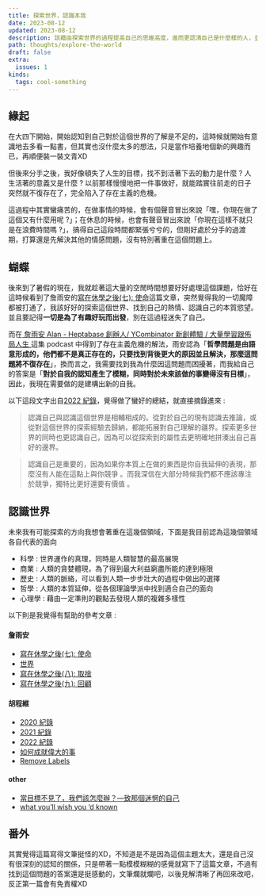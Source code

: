 ```yaml
---
title: 探索世界，認識本我
date: 2023-08-12
updated: 2023-08-12
description: 該藉由探索世界的過程提高自己的思維高度，進而更認清自己是什麼樣的人，並且找到自己的世界觀、人生觀，發現自己想要過的是什麼樣的生活
path: thoughts/explore-the-world
draft: false
extra:
  issues: 1
kinds:
  tags: cool-something
---
```


## 緣起

在大四下開始，開始認知到自己對於這個世界的了解是不足的，這時候就開始有意識地去多看一點書，但其實也沒什麼太多的想法，只是當作培養地個新的興趣而已，再順便裝一裝文青XD

但後來分手之後，我好像頓失了人生的目標，找不到活著下去的動力是什麼 ? 人生活著的意義又是什麼 ? 以前那樣慢慢地把一件事做好，就能踏實往前走的日子突然就不復存在了，完全陷入了存在主義的危機。

這過程中其實蠻痛苦的，在做事情的時候，會有個聲音冒出來說「嘿，你現在做了這個又有什麼用呢 ?」；在休息的時候，也會有聲音冒出來說「你現在這樣不就只是在浪費時間嗎 ?」，搞得自己這段時間都緊張兮兮的，但剛好處於分手的過渡期，打算還是先解決其他的情感問題，沒有特別著重在這個問題上。

## 蝴蝶

後來到了暑假的現在，我就趁著這大量的空閒時間想要好好處理這個課題，恰好在這時候看到了詹雨安的[寫在休學之後(七): 使命](https://medium.com/sheracaolity/%E5%AF%AB%E5%9C%A8%E4%BC%91%E5%AD%B8%E4%B9%8B%E5%BE%8C-%E7%B5%82-%E4%BD%BF%E5%91%BD-604c6fc23792)這篇文章，突然覺得我的一切魔障都被打通了，我該好好的探索這個世界、找到自己的熱情、認識自己的本質慾望。並且要記得**一切是為了有趣好玩而出發**，別在這過程迷失了自己。

而在[ 詹雨安 Alan - Heptabase 創辦人/ YCombinator 新創體驗 / 大量學習跟佈局人生 ](https://open.spotify.com/episode/7JI76TKWEZXTUHjEsl0G6G)這集 podcast 中得到了存在主義危機的解法，雨安認為「**哲學問題是由語意形成的，他們都不是真正存在的，只要找到背後更大的原因並且解決，那麼這問題將不復存在**」，換而言之，我需要找到我為什麼因這問題而困擾著，而我給自己的答案是「**對於自我的認知產生了模糊，同時對於未來該做的事變得沒有目標**」，因此，我現在需要做的是建構出新的自我。

以下這段文字出自[2022 紀錄](https://chengweihu.com/2022-review/)，覺得做了蠻好的總結，就直接摘錄進來 :
> 認識自己與認識這個世界是相輔相成的。從對於自己的現有認識去推論，或從對這個世界的探索經驗去歸納，都能拓展對自己理解的疆界。探索更多世界的同時也更認識自己，因為可以從探索到的屬性去更明確地拼湊出自己喜好的邊界。

> 認識自己是重要的，因為如果你本質上在做的東西是你自我延伸的表現，那麼沒有人能在這點上與你競爭 。而我深信在大部分時候我們都不應該專注於競爭，獨特比更好還要有價值 。

## 認識世界

未來我有可能探索的方向我想會著重在這幾個領域，下面是我目前認為這幾個領域各自代表的面向

- 科學 : 世界運作的真理，同時是人類智慧的最高展現
- 商業 : 人類的貪婪體現，為了得到最大利益窮盡所能的達到極限
- 歷史 : 人類的脈絡，可以看到人類一步步壯大的過程中做出的選擇
- 哲學 : 人類的本質延伸，從各個理論學派中找到適合自己的面向
- 心理學 : 藉由一定準則的觀點去發現人類的複雜多樣性

以下則是我覺得有幫助的參考文章 :

#### 詹雨安
- [寫在休學之後(七): 使命](https://medium.com/sheracaolity/%E5%AF%AB%E5%9C%A8%E4%BC%91%E5%AD%B8%E4%B9%8B%E5%BE%8C-%E7%B5%82-%E4%BD%BF%E5%91%BD-604c6fc23792)
- [世界](https://medium.com/sheracaolity/worldview-d419e0c8716f)
- [寫在休學之後(八): 取捨](https://medium.com/sheracaolity/%E5%AF%AB%E5%9C%A8%E4%BC%91%E5%AD%B8%E4%B9%8B%E5%BE%8C-%E5%85%AB-%E5%8F%96%E6%8D%A8-630af67ecacb)
- [寫在休學之後(九): 回顧](https://medium.com/sheracaolity/%E5%AF%AB%E5%9C%A8%E4%BC%91%E5%AD%B8%E4%B9%8B%E5%BE%8C-%E4%B9%9D-%E5%9B%9E%E9%A1%A7-8db221d310f2)
#### 胡程維
- [2020 紀錄](https://chengweihu.com/2020-review/)
- [2021 紀錄](https://chengweihu.com/2021-review/)
- [2022 紀錄](https://chengweihu.com/2022-review/)
- [如何成就偉大的事](https://chengweihu.com/pg-on-great-work/?fbclid=IwAR2ImZ_EcWbZBoVMwu_7PGfIs8rJcCyMMSH9zAJBGGnlRlBvjXelF_i7xUQ#fnref-3)
- [Remove Labels](https://chengweihu.com/remove-labels/)
#### other
- [當目標不見了，我們該怎麼辦？—致那個迷惘的自己](https://sprinklesandsuits.com/2019/07/%e7%95%b6%e7%9b%ae%e6%a8%99%e4%b8%8d%e8%a6%8b%e4%ba%86%ef%bc%8c%e6%88%91%e5%80%91%e8%a9%b2%e6%80%8e%e9%ba%bc%e8%be%a6%ef%bc%9f-%e8%87%b4%e9%82%a3%e5%80%8b%e8%bf%b7%e6%83%98%e7%9a%84%e8%87%aa/)
- [what you’ll wish you ‘d known](http://www.paulgraham.com/hs.html)

## 番外

其實覺得這篇寫得文筆挺怪的XD，不知道是不是因為這個主題太大，還是自己沒有很深刻的認知的關係，只是帶著一點模模糊糊的感覺就寫下了這篇文章，不過有找到這個問題的答案還是挺感動的，文筆爛就爛吧，以後見解清晰了再回來改吧，反正第一篇會有免責權XD